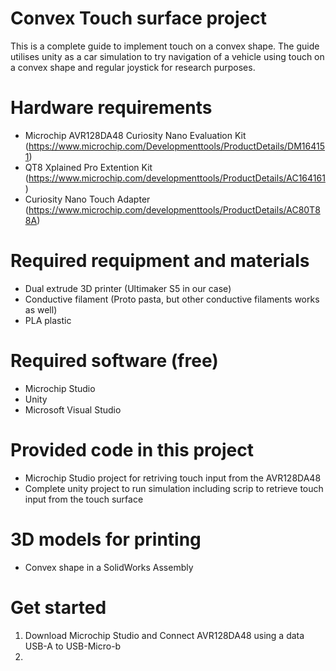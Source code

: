 # Convex Touch surface project

This is a complete guide to implement touch on a convex shape. The guide utilises unity as a car simulation to try navigation of a vehicle using touch on a convex shape and regular joystick for research purposes. 

# Hardware requirements

- Microchip AVR128DA48 Curiosity Nano Evaluation Kit (https://www.microchip.com/Developmenttools/ProductDetails/DM164151)
- QT8 Xplained Pro Extention Kit (https://www.microchip.com/developmenttools/ProductDetails/AC164161)
- Curiosity Nano Touch Adapter (https://www.microchip.com/developmenttools/ProductDetails/AC80T88A)

# Required requipment and materials
- Dual extrude 3D printer (Ultimaker S5 in our case)
- Conductive filament (Proto pasta, but other conductive filaments works as well)
- PLA plastic

# Required software (free)
- Microchip Studio
- Unity
- Microsoft Visual Studio

# Provided code in this project
- Microchip Studio project for retriving touch input from the AVR128DA48 
- Complete unity project to run simulation including scrip to retrieve touch input from the touch surface

# 3D models for printing
- Convex shape in a SolidWorks Assembly

# Get started

1. Download Microchip Studio and Connect AVR128DA48 using a data USB-A to USB-Micro-b
2. 

